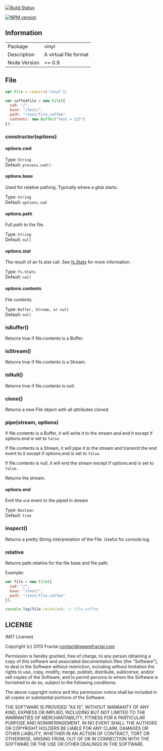 [![Build Status](https://travis-ci.org/wearefractal/vinyl.png?branch=master)](https://travis-ci.org/wearefractal/vinyl)

[![NPM version](https://badge.fury.io/js/vinyl.png)](http://badge.fury.io/js/vinyl)

## Information

<table>
<tr> 
<td>Package</td><td>vinyl</td>
</tr>
<tr>
<td>Description</td>
<td>A virtual file format</td>
</tr>
<tr>
<td>Node Version</td>
<td>>= 0.9</td>
</tr>
</table>

## File

```javascript
var File = require('vinyl');

var coffeeFile = new File({
  cwd: "/",
  base: "/test/",
  path: "/test/file.coffee"
  contents: new Buffer("test = 123")
});
```

### constructor(options)

#### options.cwd

Type: `String`  
Default: `process.cwd()`

#### options.base

Used for relative pathing. Typically where a glob starts.

Type: `String`  
Default: `options.cwd`

#### options.path

Full path to the file.

Type: `String`  
Default: `null`

#### options.stat

The result of an fs.stat call. See [fs.Stats](http://nodejs.org/api/fs.html#fs_class_fs_stats) for more information.

Type: `fs.Stats`  
Default: `null`

#### options.contents

File contents.

Type: `Buffer, Stream, or null`  
Default: `null`

### isBuffer()

Returns true if file.contents is a Buffer.

### isStream()

Returns true if file.contents is a Stream.

### isNull()

Returns true if file.contents is null.

### clone()

Returns a new File object with all attributes cloned.

### pipe(stream, options)

If file.contents is a Buffer, it will write it to the stream and end it except
 if options.end is set to `false`.

If file.contents is a Stream, it will pipe it to the stream and transmit the end
 event to it except if options.end is set to `false`.

If file.contents is null, it will end the stream except if options.end is set
 to `false`.

Returns the stream.

#### options.end

Emit the `end` event to the piped in stream

Type: `Boolean`  
Default: `true`

### inspect()

Returns a pretty String interpretation of the File. Useful for console.log.

### relative

Returns path.relative for the file base and file path.

Example:

```javascript
var file = new File({
  cwd: "/",
  base: "/test/",
  path: "/test/file.coffee"
});

console.log(file.relative); // file.coffee
```


## LICENSE

(MIT License)

Copyright (c) 2013 Fractal <contact@wearefractal.com>

Permission is hereby granted, free of charge, to any person obtaining
a copy of this software and associated documentation files (the
"Software"), to deal in the Software without restriction, including
without limitation the rights to use, copy, modify, merge, publish,
distribute, sublicense, and/or sell copies of the Software, and to
permit persons to whom the Software is furnished to do so, subject to
the following conditions:

The above copyright notice and this permission notice shall be
included in all copies or substantial portions of the Software.

THE SOFTWARE IS PROVIDED "AS IS", WITHOUT WARRANTY OF ANY KIND,
EXPRESS OR IMPLIED, INCLUDING BUT NOT LIMITED TO THE WARRANTIES OF
MERCHANTABILITY, FITNESS FOR A PARTICULAR PURPOSE AND
NONINFRINGEMENT. IN NO EVENT SHALL THE AUTHORS OR COPYRIGHT HOLDERS BE
LIABLE FOR ANY CLAIM, DAMAGES OR OTHER LIABILITY, WHETHER IN AN ACTION
OF CONTRACT, TORT OR OTHERWISE, ARISING FROM, OUT OF OR IN CONNECTION
WITH THE SOFTWARE OR THE USE OR OTHER DEALINGS IN THE SOFTWARE.
